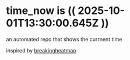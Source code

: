 # time_now is (( 2025-10-01T13:30:00.645Z ))

an automated repo that shows the currnent time

inspired by [breakingheatmap](https://github.com/breakingheatmap/breakingheatmap)